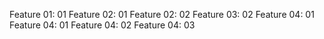 Feature 01: 01
Feature 02: 01
Feature 02: 02
Feature 03: 02
Feature 04: 01
Feature 04: 01
Feature 04: 02
Feature 04: 03
